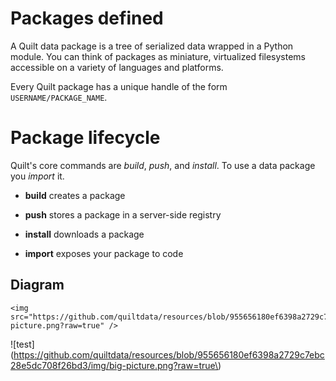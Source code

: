 # Packages defined

A Quilt data package is a tree of serialized data wrapped in a Python module. You can think of packages as miniature, virtualized filesystems accessible on a variety of languages and platforms.

Every Quilt package has a unique handle of the form `USERNAME/PACKAGE_NAME`.

# Package lifecycle

Quilt's core commands are _build_, _push_, and _install_. To use a data package you _import_ it.

* **build** creates a package

* **push** stores a package in a server-side registry

* **install** downloads a package

* **import** exposes your package to code

## Diagram

```
<img src="https://github.com/quiltdata/resources/blob/955656180ef6398a2729c7ebc28e5dc708f26bd3/img/big-picture.png?raw=true" />
```



!\[test\]\(https://github.com/quiltdata/resources/blob/955656180ef6398a2729c7ebc28e5dc708f26bd3/img/big-picture.png?raw=true\)







